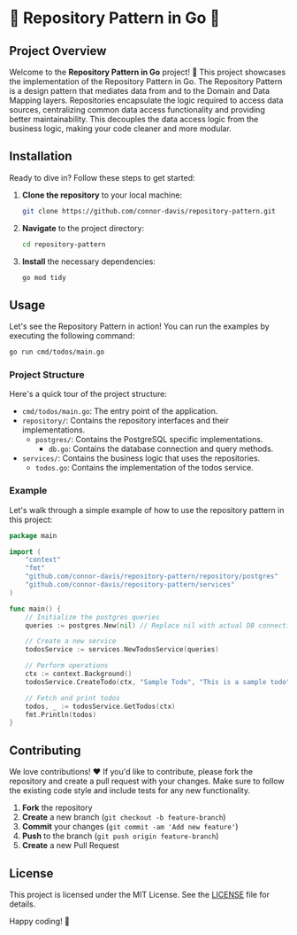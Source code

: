 # 🎉 Repository Pattern in Go 🎉

## Project Overview

Welcome to the **Repository Pattern in Go** project! 🚀 This project showcases the implementation of the Repository Pattern in Go. The Repository Pattern is a design pattern that mediates data from and to the Domain and Data Mapping layers. Repositories encapsulate the logic required to access data sources, centralizing common data access functionality and providing better maintainability. This decouples the data access logic from the business logic, making your code cleaner and more modular.

## Installation

Ready to dive in? Follow these steps to get started:

1. **Clone the repository** to your local machine:

    ```sh
    git clone https://github.com/connor-davis/repository-pattern.git
    ```

2. **Navigate** to the project directory:

    ```sh
    cd repository-pattern
    ```

3. **Install** the necessary dependencies:

    ```sh
    go mod tidy
    ```

## Usage

Let's see the Repository Pattern in action! You can run the examples by executing the following command:

```sh
go run cmd/todos/main.go
```

### Project Structure

Here's a quick tour of the project structure:

- `cmd/todos/main.go`: The entry point of the application.
- `repository/`: Contains the repository interfaces and their implementations.
  - `postgres/`: Contains the PostgreSQL specific implementations.
    - `db.go`: Contains the database connection and query methods.
- `services/`: Contains the business logic that uses the repositories.
  - `todos.go`: Contains the implementation of the todos service.

### Example

Let's walk through a simple example of how to use the repository pattern in this project:

```go
package main

import (
	"context"
	"fmt"
	"github.com/connor-davis/repository-pattern/repository/postgres"
	"github.com/connor-davis/repository-pattern/services"
)

func main() {
	// Initialize the postgres queries
	queries := postgres.New(nil) // Replace nil with actual DB connection

	// Create a new service
	todosService := services.NewTodosService(queries)

	// Perform operations
	ctx := context.Background()
	todosService.CreateTodo(ctx, "Sample Todo", "This is a sample todo")

	// Fetch and print todos
	todos, _ := todosService.GetTodos(ctx)
	fmt.Println(todos)
}
```

## Contributing

We love contributions! ❤️ If you'd like to contribute, please fork the repository and create a pull request with your changes. Make sure to follow the existing code style and include tests for any new functionality.

1. **Fork** the repository
2. **Create** a new branch (`git checkout -b feature-branch`)
3. **Commit** your changes (`git commit -am 'Add new feature'`)
4. **Push** to the branch (`git push origin feature-branch`)
5. **Create** a new Pull Request

## License

This project is licensed under the MIT License. See the [LICENSE](LICENSE) file for details.

Happy coding! 🎉
